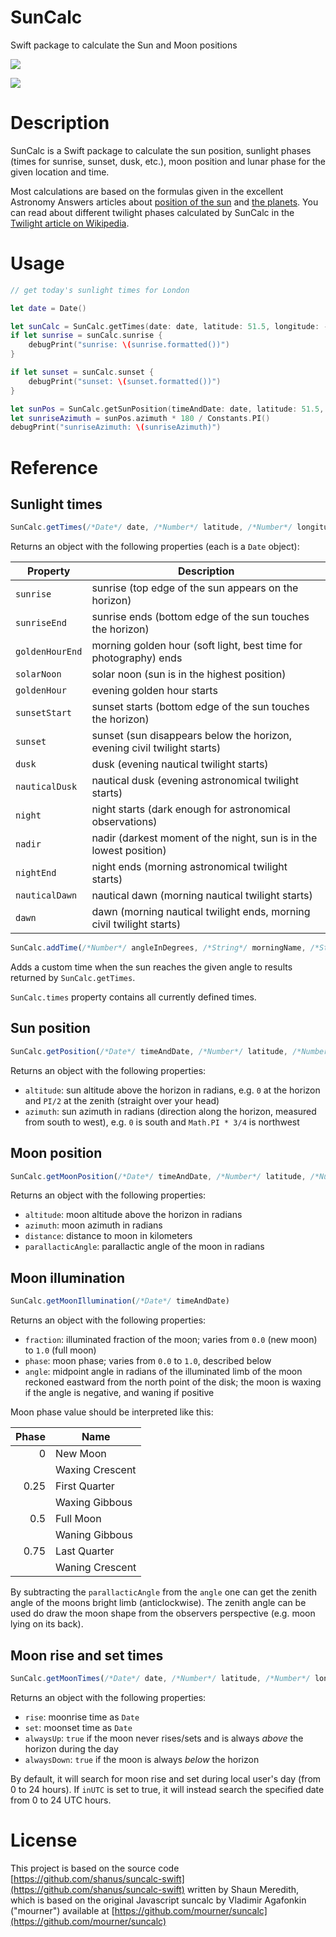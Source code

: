 # SunCalc

Swift package to calculate the Sun and Moon positions

[![](https://img.shields.io/endpoint?url=https%3A%2F%2Fswiftpackageindex.com%2Fapi%2Fpackages%2FTimac%2FSunCalc%2Fbadge%3Ftype%3Dswift-versions)](https://swiftpackageindex.com/Timac/SunCalc)

[![](https://img.shields.io/endpoint?url=https%3A%2F%2Fswiftpackageindex.com%2Fapi%2Fpackages%2FTimac%2FSunCalc%2Fbadge%3Ftype%3Dplatforms)](https://swiftpackageindex.com/Timac/SunCalc)

# Description

SunCalc is a Swift package to calculate the sun position, sunlight phases (times for sunrise, sunset, dusk, etc.), moon position and lunar phase for the given location and time.

Most calculations are based on the formulas given in the excellent Astronomy Answers articles
about [position of the sun](http://aa.quae.nl/en/reken/zonpositie.html)
and [the planets](http://aa.quae.nl/en/reken/hemelpositie.html).
You can read about different twilight phases calculated by SunCalc
in the [Twilight article on Wikipedia](http://en.wikipedia.org/wiki/Twilight).


# Usage


```swift
// get today's sunlight times for London

let date = Date()

let sunCalc = SunCalc.getTimes(date: date, latitude: 51.5, longitude: -0.1)
if let sunrise = sunCalc.sunrise {
	debugPrint("sunrise: \(sunrise.formatted())")
}

if let sunset = sunCalc.sunset {
	debugPrint("sunset: \(sunset.formatted())")
}

let sunPos = SunCalc.getSunPosition(timeAndDate: date, latitude: 51.5, longitude: -0.1)
let sunriseAzimuth = sunPos.azimuth * 180 / Constants.PI()
debugPrint("sunriseAzimuth: \(sunriseAzimuth)")
```

# Reference

## Sunlight times

```javascript
SunCalc.getTimes(/*Date*/ date, /*Number*/ latitude, /*Number*/ longitude, /*Number (default=0)*/ height)
```

Returns an object with the following properties (each is a `Date` object):

| Property        | Description                                                              |
| --------------- | ------------------------------------------------------------------------ |
| `sunrise`       | sunrise (top edge of the sun appears on the horizon)                     |
| `sunriseEnd`    | sunrise ends (bottom edge of the sun touches the horizon)                |
| `goldenHourEnd` | morning golden hour (soft light, best time for photography) ends         |
| `solarNoon`     | solar noon (sun is in the highest position)                              |
| `goldenHour`    | evening golden hour starts                                               |
| `sunsetStart`   | sunset starts (bottom edge of the sun touches the horizon)               |
| `sunset`        | sunset (sun disappears below the horizon, evening civil twilight starts) |
| `dusk`          | dusk (evening nautical twilight starts)                                  |
| `nauticalDusk`  | nautical dusk (evening astronomical twilight starts)                     |
| `night`         | night starts (dark enough for astronomical observations)                 |
| `nadir`         | nadir (darkest moment of the night, sun is in the lowest position)       |
| `nightEnd`      | night ends (morning astronomical twilight starts)                        |
| `nauticalDawn`  | nautical dawn (morning nautical twilight starts)                         |
| `dawn`          | dawn (morning nautical twilight ends, morning civil twilight starts)     |

```javascript
SunCalc.addTime(/*Number*/ angleInDegrees, /*String*/ morningName, /*String*/ eveningName)
```

Adds a custom time when the sun reaches the given angle to results returned by `SunCalc.getTimes`.

`SunCalc.times` property contains all currently defined times.


## Sun position

```javascript
SunCalc.getPosition(/*Date*/ timeAndDate, /*Number*/ latitude, /*Number*/ longitude)
```

Returns an object with the following properties:

 * `altitude`: sun altitude above the horizon in radians,
 e.g. `0` at the horizon and `PI/2` at the zenith (straight over your head)
 * `azimuth`: sun azimuth in radians (direction along the horizon, measured from south to west),
 e.g. `0` is south and `Math.PI * 3/4` is northwest


## Moon position

```javascript
SunCalc.getMoonPosition(/*Date*/ timeAndDate, /*Number*/ latitude, /*Number*/ longitude)
```

Returns an object with the following properties:

 * `altitude`: moon altitude above the horizon in radians
 * `azimuth`: moon azimuth in radians
 * `distance`: distance to moon in kilometers
 * `parallacticAngle`: parallactic angle of the moon in radians


## Moon illumination

```javascript
SunCalc.getMoonIllumination(/*Date*/ timeAndDate)
```

Returns an object with the following properties:

 * `fraction`: illuminated fraction of the moon; varies from `0.0` (new moon) to `1.0` (full moon)
 * `phase`: moon phase; varies from `0.0` to `1.0`, described below
 * `angle`: midpoint angle in radians of the illuminated limb of the moon reckoned eastward from the north point of the disk;
 the moon is waxing if the angle is negative, and waning if positive

Moon phase value should be interpreted like this:

| Phase | Name            |
| -----:| --------------- |
| 0     | New Moon        |
|       | Waxing Crescent |
| 0.25  | First Quarter   |
|       | Waxing Gibbous  |
| 0.5   | Full Moon       |
|       | Waning Gibbous  |
| 0.75  | Last Quarter    |
|       | Waning Crescent |

By subtracting the `parallacticAngle` from the `angle` one can get the zenith angle of the moons bright limb (anticlockwise).
The zenith angle can be used do draw the moon shape from the observers perspective (e.g. moon lying on its back).

## Moon rise and set times

```js
SunCalc.getMoonTimes(/*Date*/ date, /*Number*/ latitude, /*Number*/ longitude[, inUTC])
```

Returns an object with the following properties:

 * `rise`: moonrise time as `Date`
 * `set`: moonset time as `Date`
 * `alwaysUp`: `true` if the moon never rises/sets and is always _above_ the horizon during the day
 * `alwaysDown`: `true` if the moon is always _below_ the horizon

By default, it will search for moon rise and set during local user's day (from 0 to 24 hours).
If `inUTC` is set to true, it will instead search the specified date from 0 to 24 UTC hours.


# License

This project is based on the source code [https://github.com/shanus/suncalc-swift](https://github.com/shanus/suncalc-swift) written by Shaun Meredith, which is based on the original Javascript suncalc by Vladimir Agafonkin ("mourner") available at [https://github.com/mourner/suncalc](https://github.com/mourner/suncalc)

